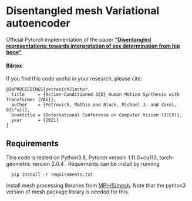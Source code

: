 # Disentangled mesh Variational autoencoder

Official Pytorch implementation of the paper [**"Disentangled representations: towards interpretation of sex determination from hip bone"**](https://arxiv.org/pdf/2112.09414.pdf)

#### Bibtex
If you find this code useful in your research, please cite:

```
@INPROCEEDINGS{petrovich21actor,
  title     = {Action-Conditioned 3{D} Human Motion Synthesis with Transformer {VAE}},
  author    = {Petrovich, Mathis and Black, Michael J. and Varol, G{\"u}l},
  booktitle = {International Conference on Computer Vision (ICCV)},
  year      = {2021}
}
```
## Requirements

This code is tested on Python3.8, Pytorch versoin 1.11.0+cu113, torch-geometric version 2.0.4 . Requirments can be install by running

      pip install -r requirements.txt
    
Install mesh processing libraries from [MPI-IS/mesh](https://github.com/MPI-IS/mesh). Note that the python3 version of mesh package library is needed for this.
